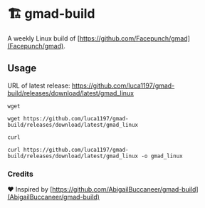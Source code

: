 # 🏗️ gmad-build
A weekly Linux build of [https://github.com/Facepunch/gmad](Facepunch/gmad).

## Usage

URL of latest release: https://github.com/luca1197/gmad-build/releases/download/latest/gmad_linux

`wget`
```
wget https://github.com/luca1197/gmad-build/releases/download/latest/gmad_linux
```

`curl`
```
curl https://github.com/luca1197/gmad-build/releases/download/latest/gmad_linux -o gmad_linux
```

### Credits
❤️ Inspired by [https://github.com/AbigailBuccaneer/gmad-build](AbigailBuccaneer/gmad-build)
